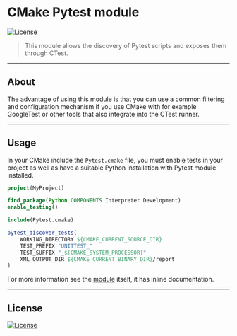# CMake Pytest module

[![License](https://img.shields.io/badge/License-BSD%203--Clause-blue.svg)](https://opensource.org/licenses/BSD-3-Clause)

> This module allows the discovery of Pytest scripts and exposes them through CTest.

---

## About

The advantage of using this module is that you can use a common filtering and
configuration mechanism if you use CMake with for example GoogleTest or other
tools that also integrate into the CTest runner.

---

## Usage

In your CMake include the `Pytest.cmake` file, you must enable tests in your project
as well as have a suitable Python installation with Pytest module installed.

```cmake
project(MyProject)

find_package(Python COMPONENTS Interpreter Development)
enable_testing()

include(Pytest.cmake)

pytest_discover_tests(
    WORKING_DIRECTORY ${CMAKE_CURRENT_SOURCE_DIR}
    TEST_PREFIX "UNITTEST_"
    TEST_SUFFIX "_${CMAKE_SYSTEM_PROCESSOR}"
    XML_OUTPUT_DIR ${CMAKE_CURRENT_BINARY_DIR}/report
)
```

For more information see the [module](Pytest.cmake) itself, it has inline documentation.

---

## License

[![License](https://img.shields.io/badge/License-BSD%203--Clause-blue.svg)](https://opensource.org/licenses/BSD-3-Clause)
